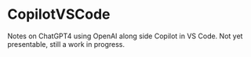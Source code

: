 # CopilotVSCode
Notes on ChatGPT4 using OpenAI along side Copilot in VS Code.  Not yet presentable, still a work in progress.
